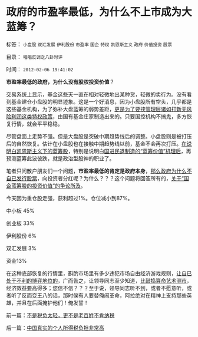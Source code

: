 # 政府的市盈率最低，为什么不上市成为大蓝筹？

标签： `小盘股` `双汇发展` `伊利股份` `市盈率` `国企` `特权` `凯恩斯主义` `政府` `价值投资` `股票` 

目录： `唱唱反调之八卦时评`

时间： `2012-02-06 19:41:02`

**市盈率最低的政府，为什么没有股权投资价值**？

交易系统上显示，基金这些天一直在相对轻微地出某种货，轻微的卖行为。没有看到基金建仓小盘股的明显迹象。这是一个好消息，因为小盘股所有空头，几乎都是这些基金机构，为了弥补大盘蓝筹的弱势差距，[更是为了要挟管理层诸如打新无风险利润这类特权政策](../../../2012/1/30/新股改革从取缔“机构无风险垄断暴利特权”入手.md)，由国有基金庄家制造出来的。只要国控机构不搞鬼，多方恢复行情，就会平平稳稳。

尽管盘面上走势不强。但是大盘股是突破中期趋势线后的调整。小盘股则是被打压后的自然恢复。估计在小盘股也在接触中期趋势线以前，基金不会再次打压。[在说明白凯恩斯主义下的蓝筹股](../../../2012/1/10/高市盈率是被特权侵犯的“生理反应”；.md)，特别是说明白[国进民退制造的“蓝筹价值”机理后](../../../2012/1/9/凯恩斯主义对市盈率的影响，理解国进民退.md)，再预测蓝筹此波彼跌，就是政治型股神的职业了。

笔者只问散户朋友们一个问题，**市盈率最低的肯定是政府本身**，[那么政府为什么不自已发行股票](../../../2008/1/12/张五常教授极端无知的错误：把县政府打包上市.md)，向投资者分红呢？为什么？？？这个问题将回答所有的，[关于“国企蓝筹股的投资价值”的争论所及](../../../2012/1/12/股市中的民主机制，西方基金和东方机构化.md)。

今天因为重仓股走强，获利超过1%。仓位减小到87%。

中小板 45%

创业板 33%

伊利股份 6%

双汇发展 3%

资金13%

在这种底部恢复的行情里，斟酌市场里有多少违犯市场自由经济游戏规则，[让自已处于不利的博弈地位的](../../../2012/1/7/“选择命运盒子的技术”和“打破命运盒子的科学”.md)，广而告之，让领导同志至少知道，[比鼓捣算命艺术测市](../../../2011/12/19/道德股神“唱衰股民”为虎作伥掩盖了政策釜底抽薪.md)，经济效益要高得多；您信不信？？？至于说，领导同志听不到，或者不愿意听，或者听了反而变王八的话，那时侯有人要替俺闹革命，阿拉绝对在精神上支持那些英雄，并且在后面掩护他们！俺发誓！



前一篇：[不是税负太轻，更不是老百姓不肯纳税](../../../2012/2/6/不是税负太轻，更不是老百姓不肯纳税.md)

后一篇：[中国真实的个人所得税负担非常高](../../../2012/2/7/中国真实的个人所得税负担非常高.md)